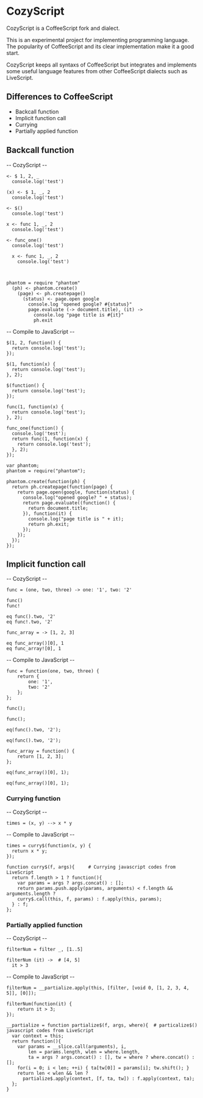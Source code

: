 # CozyScript

CozyScript is a CoffeeScript fork and dialect.

This is an experimental project for implementing programming language. The popularity of CoffeeScript
and its clear implementation make it a good start.

CozyScript keeps all syntaxs of CoffeeScript but integrates and implements some useful language features
from other CoffeeScript dialects such as LiveScript.

## Differences to CoffeeScript

* Backcall function
* Implicit function call
* Currying
* Partially applied function

## Backcall function

-- CozyScript --

    <- $ 1, 2, _
      console.log('test')

    (x) <- $ 1, _, 2
      console.log('test')

    <- $()
      console.log('test')

    x <- func 1, _, 2
      console.log('test')

    <- func_one()
      console.log('test')

      x <- func 1, _, 2
        console.log('test')



    phantom = require "phantom"
      (ph) <- phantom.create()
        (page) <- ph.createpage()
          (status) <- page.open google
            console.log "opened google? #{status}"
            page.evaluate (-> document.title), (it) ->
              console.log "page title is #{it}"
              ph.exit



-- Compile to JavaScript --

    $(1, 2, function() {
      return console.log('test');
    });

    $(1, function(x) {
      return console.log('test');
    }, 2);

    $(function() {
      return console.log('test');
    });

    func(1, function(x) {
      return console.log('test');
    }, 2);

    func_one(function() {
      console.log('test');
      return func(1, function(x) {
        return console.log('test');
      }, 2);
    });

    var phantom;
    phantom = require("phantom");

    phantom.create(function(ph) {
      return ph.createpage(function(page) {
        return page.open(google, function(status) {
          console.log("opened google? " + status);
          return page.evaluate((function() {
            return document.title;
          }), function(it) {
            console.log("page title is " + it);
            return ph.exit;
          });
        });
      });
    });

## Implicit function call

-- CozyScript --

    func = (one, two, three) -> one: '1', two: '2'

    func()
    func!

    eq func().two, '2'
    eq func!.two, '2'

    func_array = -> [1, 2, 3]

    eq func_array()[0], 1
    eq func_array![0], 1

-- Compile to JavaScript --

    func = function(one, two, three) {
        return {
            one: '1',
            two: '2'
        };
    };
    
    func();

    func();

    eq(func().two, '2');

    eq(func().two, '2');

    func_array = function() {
        return [1, 2, 3];
    };

    eq(func_array()[0], 1);

    eq(func_array()[0], 1);

### Currying function

-- CozyScript --

    times = (x, y) --> x * y
    
-- Compile to JavaScript --
    
    times = curry$(function(x, y) {
      return x * y;
    });

    function curry$(f, args){     # Currying javascript codes from LiveScript
      return f.length > 1 ? function(){
        var params = args ? args.concat() : [];
        return params.push.apply(params, arguments) < f.length && arguments.length ?
        curry$.call(this, f, params) : f.apply(this, params);
      } : f;
    };

### Partially applied function

-- CozyScript --

    filterNum = filter _, [1..5]
    
    filterNum (it) ->  # [4, 5]
      it > 3

-- Compile to JavaScript --
    
    filterNum = __partialize.apply(this, [filter, [void 0, [1, 2, 3, 4, 5]], [0]]);
    
    filterNum(function(it) {
        return it > 3;
    });

    __partialize = function partialize$(f, args, where){  # particalize$() javascript codes from LiveScript
      var context = this;
      return function(){
        var params = __slice.call(arguments), i,
            len = params.length, wlen = where.length,
            ta = args ? args.concat() : [], tw = where ? where.concat() : [];
        for(i = 0; i < len; ++i) { ta[tw[0]] = params[i]; tw.shift(); }
        return len < wlen && len ?
          partialize$.apply(context, [f, ta, tw]) : f.apply(context, ta);
      };
    }


